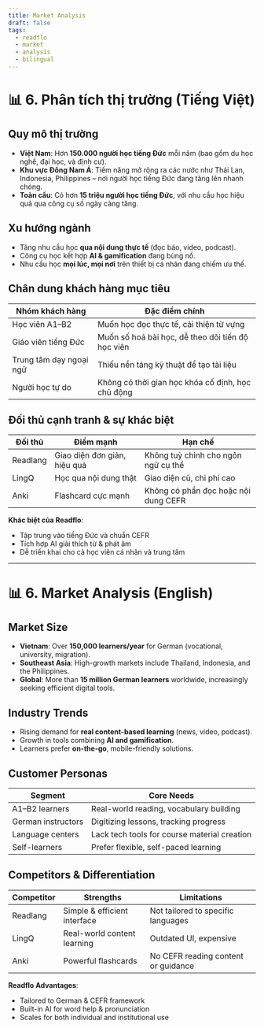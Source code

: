 ```yaml
---
title: Market Analysis
draft: false
tags:
  - readflo
  - market
  - analysis
  - bilingual
---
```


# 📊 6. Phân tích thị trường (Tiếng Việt)

## Quy mô thị trường

- **Việt Nam**: Hơn **150.000 người học tiếng Đức** mỗi năm (bao gồm du học nghề, đại học, và định cư).
- **Khu vực Đông Nam Á**: Tiềm năng mở rộng ra các nước như Thái Lan, Indonesia, Philippines – nơi người học tiếng Đức đang tăng lên nhanh chóng.
- **Toàn cầu**: Có hơn **15 triệu người học tiếng Đức**, với nhu cầu học hiệu quả qua công cụ số ngày càng tăng.

## Xu hướng ngành

- Tăng nhu cầu học **qua nội dung thực tế** (đọc báo, video, podcast).
- Công cụ học kết hợp **AI & gamification** đang bùng nổ.
- Nhu cầu học **mọi lúc, mọi nơi** trên thiết bị cá nhân đang chiếm ưu thế.

## Chân dung khách hàng mục tiêu

| Nhóm khách hàng        | Đặc điểm chính                                 |
|------------------------|-----------------------------------------------|
| Học viên A1–B2         | Muốn học đọc thực tế, cải thiện từ vựng        |
| Giáo viên tiếng Đức    | Muốn số hoá bài học, dễ theo dõi tiến độ học viên |
| Trung tâm dạy ngoại ngữ| Thiếu nền tảng kỹ thuật để tạo tài liệu        |
| Người học tự do        | Không có thời gian học khóa cố định, học chủ động |

## Đối thủ cạnh tranh & sự khác biệt

| Đối thủ          | Điểm mạnh                      | Hạn chế                                 |
|------------------|--------------------------------|------------------------------------------|
| Readlang         | Giao diện đơn giản, hiệu quả   | Không tuỳ chỉnh cho ngôn ngữ cụ thể     |
| LingQ            | Học qua nội dung thật          | Giao diện cũ, chi phí cao               |
| Anki             | Flashcard cực mạnh             | Không có phần đọc hoặc nội dung CEFR     |

**Khác biệt của Readflo**:
- Tập trung vào tiếng Đức và chuẩn CEFR
- Tích hợp AI giải thích từ & phát âm
- Dễ triển khai cho cả học viên cá nhân và trung tâm

---

# 📊 6. Market Analysis (English)

## Market Size

- **Vietnam**: Over **150,000 learners/year** for German (vocational, university, migration).
- **Southeast Asia**: High-growth markets include Thailand, Indonesia, and the Philippines.
- **Global**: More than **15 million German learners** worldwide, increasingly seeking efficient digital tools.

## Industry Trends

- Rising demand for **real content-based learning** (news, video, podcast).
- Growth in tools combining **AI and gamification**.
- Learners prefer **on-the-go**, mobile-friendly solutions.

## Customer Personas

| Segment               | Core Needs                                   |
|-----------------------|----------------------------------------------|
| A1–B2 learners        | Real-world reading, vocabulary building       |
| German instructors    | Digitizing lessons, tracking progress         |
| Language centers      | Lack tech tools for course material creation |
| Self-learners         | Prefer flexible, self-paced learning          |

## Competitors & Differentiation

| Competitor    | Strengths                     | Limitations                            |
|---------------|-------------------------------|-----------------------------------------|
| Readlang      | Simple & efficient interface  | Not tailored to specific languages      |
| LingQ         | Real-world content learning   | Outdated UI, expensive                  |
| Anki          | Powerful flashcards           | No CEFR reading content or guidance     |

**Readflo Advantages**:
- Tailored to German & CEFR framework
- Built-in AI for word help & pronunciation
- Scales for both individual and institutional use
